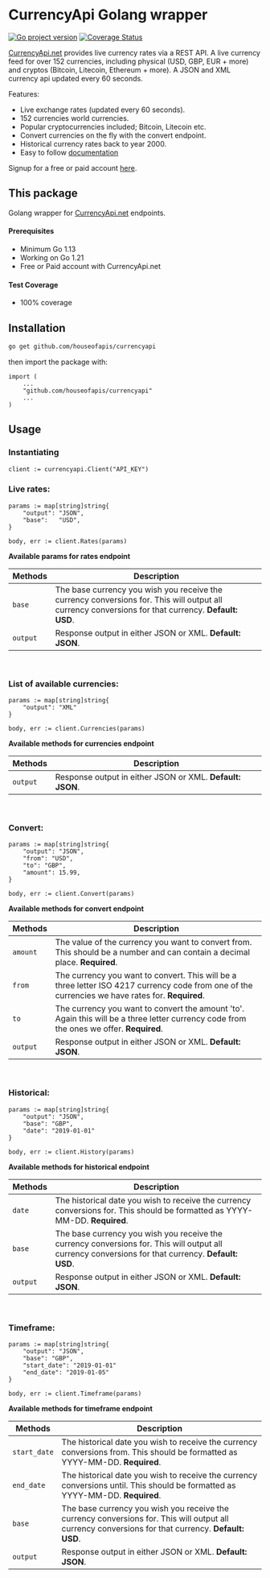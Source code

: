 # CurrencyApi Golang wrapper 

[![Go project version](https://badge.fury.io/go/github.com%2Fhouseofapis%2Fcurrencyapi-go.svg)](https://badge.fury.io/go/github.com%2Fhouseofapis%2Fcurrencyapi-go) [![Coverage Status](https://coveralls.io/repos/github/houseofapis/currencyapi-go/badge.svg?branch=main)](https://coveralls.io/github/houseofapis/currencyapi-go?branch=main) 

<a href="https://currencyapi.net" title="CurrencyApi">CurrencyApi.net</a> provides live currency rates via a REST API. A live currency feed for over 152 currencies, including physical (USD, GBP, EUR + more) and cryptos (Bitcoin, Litecoin, Ethereum + more). A JSON and XML currency api updated every 60 seconds. 

Features:

- Live exchange rates (updated every 60 seconds).
- 152 currencies world currencies.
- Popular cryptocurrencies included; Bitcoin, Litecoin etc.
- Convert currencies on the fly with the convert endpoint.
- Historical currency rates back to year 2000.
- Easy to follow <a href="https://currencyapi.net/documentation" title="currency-api-documentation">documentation</a>

Signup for a free or paid account <a href="https://currencyapi.net/#pricing-sec" title="currency-api-pricing">here</a>.

## This package

Golang wrapper for <a href="https://currencyapi.net" title="CurrencyApi">CurrencyApi.net</a> endpoints.

#### Prerequisites

- Minimum Go 1.13
- Working on Go 1.21
- Free or Paid account with CurrencyApi.net

#### Test Coverage

- 100% coverage

## Installation

```bash
go get github.com/houseofapis/currencyapi
```
then import the package with:

```golang
import (
    ...
	"github.com/houseofapis/currencyapi"
	...
)
```

## Usage

### Instantiating

```golang
client := currencyapi.Client("API_KEY")
```

### Live rates:

```golang
params := map[string]string{
    "output": "JSON",
    "base":   "USD",
}

body, err := client.Rates(params)
```

**Available params for rates endpoint**

| Methods | Description |
| --- | --- |
| `base` | The base currency you wish you receive the currency conversions for. This will output all currency conversions for that currency. **Default: USD**. |
| `output` | Response output in either JSON or XML. **Default: JSON**. |

<br>

### List of available currencies:

```golang
params := map[string]string{
    "output": "XML"
}

body, err := client.Currencies(params)
```

**Available methods for currencies endpoint**

| Methods | Description |
| --- | --- |
| `output` | Response output in either JSON or XML. **Default: JSON**. |

<br>

### Convert:

```golang
params := map[string]string{
    "output": "JSON",
    "from": "USD",
    "to": "GBP",
    "amount": 15.99,
}

body, err := client.Convert(params)
```

**Available methods for convert endpoint**

| Methods | Description |
| --- | --- |
| `amount` | The value of the currency you want to convert from. This should be a number and can contain a decimal place. **Required**. |
| `from` | The currency you want to convert. This will be a three letter ISO 4217 currency code from one of the currencies we have rates for. **Required**. |
| `to` | The currency you want to convert the amount 'to'. Again this will be a three letter currency code from the ones we offer. **Required**. |
| `output` | Response output in either JSON or XML. **Default: JSON**. |

<br>

### Historical:

```golang
params := map[string]string{
    "output": "JSON",
    "base": "GBP",
    "date": "2019-01-01"
}

body, err := client.History(params)
```

**Available methods for historical endpoint**

| Methods | Description |
| --- | --- |
| `date` | The historical date you wish to receive the currency conversions for. This should be formatted as YYYY-MM-DD. **Required**. |
| `base` | The base currency you wish you receive the currency conversions for. This will output all currency conversions for that currency. **Default: USD**. |
| `output` | Response output in either JSON or XML. **Default: JSON**. |

<br>

### Timeframe:

```golang
params := map[string]string{
    "output": "JSON",
    "base": "GBP",
    "start_date": "2019-01-01"
    "end_date": "2019-01-05"
}

body, err := client.Timeframe(params)
```

**Available methods for timeframe endpoint**

| Methods | Description |
| --- | --- |
| `start_date` | The historical date you wish to receive the currency conversions from. This should be formatted as YYYY-MM-DD. **Required**. |
| `end_date` | The historical date you wish to receive the currency conversions until. This should be formatted as YYYY-MM-DD. **Required**. |
| `base` | The base currency you wish you receive the currency conversions for. This will output all currency conversions for that currency. **Default: USD**. |
| `output` | Response output in either JSON or XML. **Default: JSON**. |


